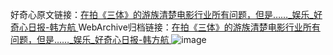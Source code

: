 好奇心原文链接：[在拍《三体》的游族清楚电影行业所有问题，但是……_娱乐_好奇心日报-韩方航 ](https://www.qdaily.com/articles/11244.html)
WebArchive归档链接：[在拍《三体》的游族清楚电影行业所有问题，但是……_娱乐_好奇心日报-韩方航 ](http://web.archive.org/web/20170621084126/http://www.qdaily.com:80/articles/11244.html)
![image](http://ww3.sinaimg.cn/large/007d5XDply1g3wdf9c5gwj30u07i5hdu)